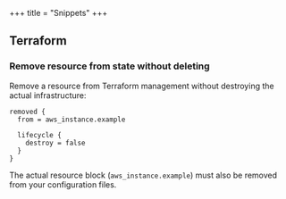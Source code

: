 +++
title = "Snippets"
+++

## Terraform

### Remove resource from state without deleting

Remove a resource from Terraform management without destroying the actual infrastructure:

```hcl
removed {
  from = aws_instance.example

  lifecycle {
    destroy = false
  }
}
```

The actual resource block (`aws_instance.example`) must also be removed from your configuration files.

